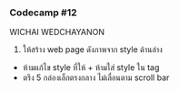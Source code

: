 ### Codecamp #12
WICHAI WEDCHAYANON

1. ให้สร้าง web page ดังภาพจาก style ด้านล่าง
  - ห้ามแก้ไข style ที่ให้ + ห้ามใส่ style ใน tag 
  - ตรึง 5 กล่องเล็กตรงกลาง ไม่เลื่อนตาม scroll bar

